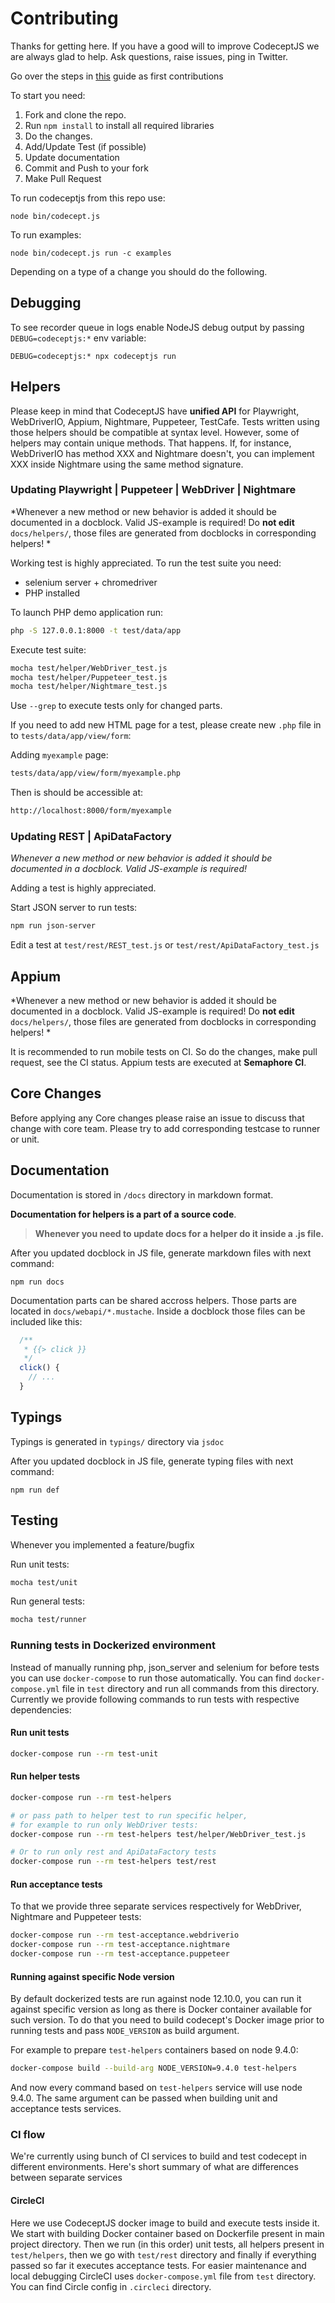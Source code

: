 # Contributing

Thanks for getting here. If you have a good will to improve CodeceptJS we are always glad to help. Ask questions, raise issues, ping in Twitter.

Go over the steps in [this](https://github.com/firstcontributions/first-contributions) guide as first contributions

To start you need:

1.  Fork and clone the repo.
2.  Run `npm install` to install all required libraries
3.  Do the changes.
4.  Add/Update Test (if possible)
5.  Update documentation
6.  Commit and Push to your fork
7.  Make Pull Request

To run codeceptjs from this repo use:

```
node bin/codecept.js
```

To run examples:

```
node bin/codecept.js run -c examples
```


Depending on a type of a change you should do the following.

## Debugging

To see recorder queue in logs enable NodeJS debug output by passing `DEBUG=codeceptjs:*` env variable:

```
DEBUG=codeceptjs:* npx codeceptjs run
```

## Helpers

Please keep in mind that CodeceptJS have **unified API** for Playwright, WebDriverIO, Appium, Nightmare, Puppeteer, TestCafe. Tests written using those helpers should be compatible at syntax level. However, some of helpers may contain unique methods. That happens. If, for instance, WebDriverIO has method XXX and Nightmare doesn't, you can implement XXX inside Nightmare using the same method signature.

### Updating Playwright | Puppeteer | WebDriver | Nightmare

*Whenever a new method or new behavior is added it should be documented in a docblock. Valid JS-example is required! Do **not edit** `docs/helpers/`, those files are generated from docblocks in corresponding helpers! *

Working test is highly appreciated. To run the test suite you need:

* selenium server + chromedriver
* PHP installed

To launch PHP demo application run:

```sh
php -S 127.0.0.1:8000 -t test/data/app
```

Execute test suite:

```sh
mocha test/helper/WebDriver_test.js
mocha test/helper/Puppeteer_test.js
mocha test/helper/Nightmare_test.js
```

Use `--grep` to execute tests only for changed parts.

If you need to add new HTML page for a test, please create new `.php` file in to `tests/data/app/view/form`:

Adding `myexample` page:

```sh
tests/data/app/view/form/myexample.php
```

Then is should be accessible at:

```sh
http://localhost:8000/form/myexample
```

### Updating REST | ApiDataFactory

*Whenever a new method or new behavior is added it should be documented in a docblock. Valid JS-example is required!*

Adding a test is highly appreciated.

Start JSON server to run tests:

```sh
npm run json-server
```

Edit a test at `test/rest/REST_test.js` or `test/rest/ApiDataFactory_test.js`

## Appium

*Whenever a new method or new behavior is added it should be documented in a docblock. Valid JS-example is required! Do **not edit** `docs/helpers/`, those files are generated from docblocks in corresponding helpers! *

It is recommended to run mobile tests on CI.
So do the changes, make pull request, see the CI status.
Appium tests are executed at **Semaphore CI**.

## Core Changes

Before applying any Core changes please raise an issue to discuss that change with core team.
Please try to add corresponding testcase to runner or unit.

## Documentation

Documentation is stored in `/docs` directory in markdown format.

**Documentation for helpers is a part of a source code**.

> **Whenever you need to update docs for a helper do it inside a .js file.**

After you updated docblock in JS file, generate markdown files with next command:

```
npm run docs
```

Documentation parts can be shared accross helpers. Those parts are located in `docs/webapi/*.mustache`. Inside a docblock those files can be included like this:

```js
  /**
   * {{> click }}
   */
  click() {
    // ...
  }
```

## Typings

Typings is generated in `typings/` directory via `jsdoc`

After you updated docblock in JS file, generate typing files with next command:

```
npm run def
```

## Testing

Whenever you implemented a feature/bugfix

Run unit tests:

```sh
mocha test/unit
```

Run general tests:

```sh
mocha test/runner
```

### Running tests in Dockerized environment

Instead of manually running php, json_server and selenium for before tests you
can use `docker-compose` to run those automatically.
You can find `docker-compose.yml` file in `test` directory and run all commands
from this directory. Currently we provide following commands to run tests with
respective dependencies:

#### Run unit tests

```sh
docker-compose run --rm test-unit
```

#### Run helper tests

```sh
docker-compose run --rm test-helpers

# or pass path to helper test to run specific helper,
# for example to run only WebDriver tests:
docker-compose run --rm test-helpers test/helper/WebDriver_test.js

# Or to run only rest and ApiDataFactory tests
docker-compose run --rm test-helpers test/rest
```

#### Run acceptance tests

To that we provide three separate services respectively for WebDriver, Nightmare and Puppeteer tests:

```sh
docker-compose run --rm test-acceptance.webdriverio
docker-compose run --rm test-acceptance.nightmare
docker-compose run --rm test-acceptance.puppeteer
```

#### Running against specific Node version

By default dockerized tests are run against node 12.10.0, you can run it against
specific version as long as there is Docker container available for such
version. To do that you need to build codecept's Docker image prior to running
tests and pass `NODE_VERSION` as build argument.

For example to prepare `test-helpers` containers based on node 9.4.0:

```sh
docker-compose build --build-arg NODE_VERSION=9.4.0 test-helpers
```

And now every command based on `test-helpers` service will use node 9.4.0. The
same argument can be passed when building unit and acceptance tests services.

### CI flow
We're currently using bunch of CI services to build and test codecept in
different environments. Here's short summary of what are differences between
separate services

#### CircleCI
Here we use CodeceptJS docker image to build and execute tests inside it. We
start with building Docker container based on Dockerfile present in main project
directory. Then we run (in this order) unit tests, all helpers present in
`test/helpers`, then we go with `test/rest` directory and finally if everything
passed so far it executes acceptance tests. For easier maintenance and local
debugging CircleCI uses `docker-compose.yml` file from `test` directory.
You can find Circle config in `.circleci` directory.
